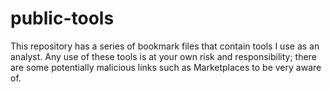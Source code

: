 # public-tools
This repository has a series of bookmark files that contain tools I use as an analyst.
Any use of these tools is at your own risk and responsibility; there are some potentially malicious links such as Marketplaces to be very aware of.
